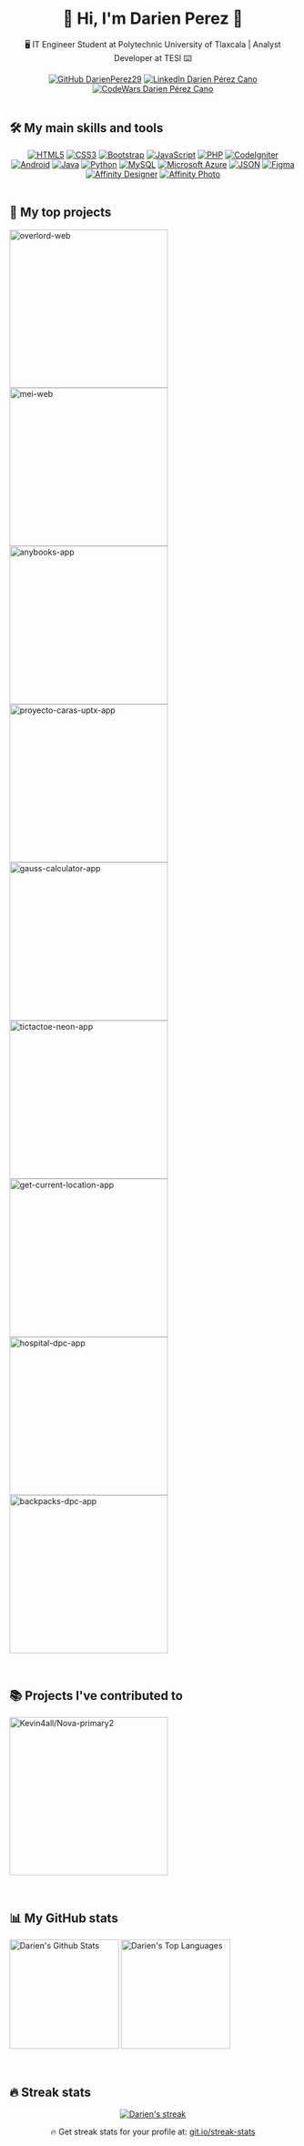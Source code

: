 <h1 align="center">👋 Hi, I'm Darien Perez 👋</h1>
<p align="center">🖥️ IT Engineer Student at Polytechnic University of Tlaxcala | Analyst Developer at TESI ⌨️</p>

<div align="center">
  <a href="https://github.com/DarienPerez29"><img alt="GitHub DarienPerez29" src="https://img.shields.io/github/followers/DarienPerez29?color=%23EEE&label=Follow&logo=github&style=flat-square"></a>
  <a href="https://www.linkedin.com/in/darien-perez-cano/"><img alt="LinkedIn Darien Pérez Cano" src="https://img.shields.io/badge/-Darien%20Pérez%20Cano-blue?style=flat-square&logo=Linkedin&logoColor=white&link=https://www.linkedin.com/in/darien-perez-cano/"></a>
  <a href="https://www.codewars.com/users/DarienPerez29"><img alt="CodeWars Darien Pérez Cano" src="https://www.codewars.com/users/DarienPerez29/badges/micro"></a>
</div>

<br/>


## 🛠️ My main skills and tools
<div align="center">
  <a href="#!"><img alt="HTML5" src="https://img.shields.io/badge/HTML5-E34F26?logo=html5&logoColor=white"></a>
  <a href="#!"><img alt="CSS3" src="https://img.shields.io/badge/CSS3-1572B6?logo=css3&logoColor=white"></a>
  <a href="#!"><img alt="Bootstrap" src="https://img.shields.io/badge/Bootstrap-563D7C?logo=bootstrap&logoColor=white"></a>
  <a href="#!"><img alt="JavaScript" src="https://img.shields.io/badge/JavaScript-F7DF1E.svg?logo=javascript&logoColor=black"></a>
  <a href="#!"><img alt="PHP" src="https://img.shields.io/badge/PHP-777BB4?logo=php&logoColor=white"></a>
  <a href="#!"><img alt="CodeIgniter" src="https://img.shields.io/badge/CodeIgniter-EF4223?logo=codeigniter&logoColor=white"></a>
  <a href="#!"><img alt="Android" src="https://img.shields.io/badge/Android-3DDC84?logo=android&logoColor=white"></a>
  <a href="#!"><img alt="Java" src="https://custom-icon-badges.herokuapp.com/badge/Java-007396.svg?logo=java&logoColor=white"></a>
  <a href="#!"><img alt="Python" src="https://img.shields.io/badge/Python-FFD43B?logo=python&logoColor=blue"></a>
  <a href="#!"><img alt="MySQL" src="https://img.shields.io/badge/MySQL-005C84?logo=mysql&logoColor=white"></a>
  <a href="#!"><img alt="Microsoft Azure" src="https://img.shields.io/badge/Microsoft%20Azure-0089D6?logo=microsoft-azure&logoColor=white"></a>
  <a href="#!"><img alt="JSON" src="https://img.shields.io/badge/JSON-5E5C5C?style=flat-icon&logo=json&logoColor=white"></a>
  <a href="#!"><img alt="Figma" src="https://img.shields.io/badge/Figma-F24E1E?logo=figma&logoColor=white"></a>
  <a href="#!"><img alt="Affinity Designer" src="https://img.shields.io/badge/Affinity%20Designer-%231B72BE.svg?logo=affinity-designer&logoColor=white"></a>
  <a href="#!"><img alt="Affinity Photo" src="https://img.shields.io/badge/Affinity%20Photo-%237E4DD2.svg?logo=affinity-photo&logoColor=white"></a>
</div>

<br/>

## 📘 My top projects

<p align="left">
  <a href="https://github.com/DarienPerez29/overlord-web"><img width="278" src="https://denvercoder1-github-readme-stats.vercel.app/api/pin/?username=DarienPerez29&repo=overlord-web&theme=react&bg_color=1F222E&title_color=F85D7F&hide_border=true&icon_color=F8D866&show_icons=true" alt="overlord-web"></a>
  <a href="https://github.com/DarienPerez29/mei-web"><img width="278" src="https://denvercoder1-github-readme-stats.vercel.app/api/pin/?username=DarienPerez29&repo=mei-web&theme=react&bg_color=1F222E&title_color=F85D7F&hide_border=true&icon_color=F8D866&show_icons=true" alt="mei-web"></a>
  <a href="https://github.com/DarienPerez29/anybooks-app"><img width="278" src="https://denvercoder1-github-readme-stats.vercel.app/api/pin/?username=DarienPerez29&repo=anybooks-app&theme=react&bg_color=1F222E&title_color=F85D7F&hide_border=true&icon_color=F8D866&show_icons=true" alt="anybooks-app"></a>
  <a href="https://github.com/DarienPerez29/proyecto-caras-uptx-app"><img width="278" src="https://denvercoder1-github-readme-stats.vercel.app/api/pin/?username=DarienPerez29&repo=proyecto-caras-uptx-app&theme=react&bg_color=1F222E&title_color=F85D7F&hide_border=true&icon_color=F8D866&show_icons=true" alt="proyecto-caras-uptx-app"></a>
  <a href="https://github.com/DarienPerez29/gauss-calculator-app"><img width="278" src="https://denvercoder1-github-readme-stats.vercel.app/api/pin/?username=DarienPerez29&repo=gauss-calculator-app&theme=react&bg_color=1F222E&title_color=F85D7F&hide_border=true&icon_color=F8D866&show_icons=true" alt="gauss-calculator-app"></a>
  <a href="https://github.com/DarienPerez29/tictactoe-neon-app"><img width="278" src="https://denvercoder1-github-readme-stats.vercel.app/api/pin/?username=DarienPerez29&repo=tictactoe-neon-app&theme=react&bg_color=1F222E&title_color=F85D7F&hide_border=true&icon_color=F8D866&show_icons=true" alt="tictactoe-neon-app"></a>
  <a href="https://github.com/DarienPerez29/get-current-location-app"><img width="278" src="https://denvercoder1-github-readme-stats.vercel.app/api/pin/?username=DarienPerez29&repo=get-current-location-app&theme=react&bg_color=1F222E&title_color=F85D7F&hide_border=true&icon_color=F8D866&show_icons=true" alt="get-current-location-app"></a>
  <a href="https://github.com/DarienPerez29/hospital-dpc-app"><img width="278" src="https://denvercoder1-github-readme-stats.vercel.app/api/pin/?username=DarienPerez29&repo=hospital-dpc-app&theme=react&bg_color=1F222E&title_color=F85D7F&hide_border=true&icon_color=F8D866&show_icons=true" alt="hospital-dpc-app"></a>
  <a href="https://github.com/DarienPerez29/backpacks-dpc-app"><img width="278" src="https://denvercoder1-github-readme-stats.vercel.app/api/pin/?username=DarienPerez29&repo=backpacks-dpc-app&theme=react&bg_color=1F222E&title_color=F85D7F&hide_border=true&icon_color=F8D866&show_icons=true" alt="backpacks-dpc-app"></a>
</p>

<br/>

## 📚 Projects I've contributed to 

<p align="left">
  <a href="https://github.com/Kevin4all/Nova-primary2"><img width="278" src="https://denvercoder1-github-readme-stats.vercel.app/api/pin/?username=Kevin4all&repo=Nova-primary2&theme=react&bg_color=1F222E&title_color=F85D7F&hide_border=true&icon_color=F8D866&show_icons=true&show_description=false" alt="Kevin4all/Nova-primary2"></a>
</p>

<br/>

## 📊 My GitHub stats
<a href="https://github.com/anuraghazra/github-readme-stats"><img alt="Darien's Github Stats" src="https://denvercoder1-github-readme-stats.vercel.app/api/?username=DarienPerez29&show_icons=true&include_all_commits=true&count_private=true&theme=react&hide_border=true&bg_color=1F222E&title_color=F85D7F&icon_color=F8D866" height="192px"/></a>
<a href="https://github.com/anuraghazra/github-readme-stats"><img alt="Darien's Top Languages" src="https://github-readme-stats.vercel.app/api/top-langs/?username=DarienPerez29&langs_count=8&layout=compact&theme=react&hide_border=true&bg_color=1F222E&title_color=F85D7F&icon_color=F8D866&hide=Jupyter%20Notebook" height="192px"/></a>
<br/>

<br/>

## 🔥 Streak stats
<p align="center">
  <a href="https://github.com/DenverCoder1/github-readme-streak-stats">
    <img title="🔥 Get streak stats for your profile at git.io/streak-stats" alt="Darien's streak" src="https://github-readme-streak-stats.herokuapp.com/?user=DarienPerez29&theme=monokai-metallian&hide_border=true"/>
  </a>
  <p align="center">🔥 Get streak stats for your profile at: <a href="https://git.io/streak-stats">git.io/streak-stats</a></p>
</p>

